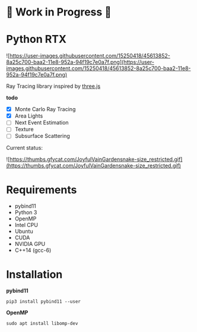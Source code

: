 # :construction: Work in Progress :construction:
# Python RTX

![https://user-images.githubusercontent.com/15250418/45613852-8a25c700-baa2-11e8-952a-94f19c7e0a7f.png](https://user-images.githubusercontent.com/15250418/45613852-8a25c700-baa2-11e8-952a-94f19c7e0a7f.png)

Ray Tracing library inspired by [three.js](https://github.com/mrdoob/three.js/)

**todo**

- [x] Monte Carlo Ray Tracing
- [x] Area Lights
- [ ] Next Event Estimation
- [ ] Texture
- [ ] Subsurface Scattering

 Current status:

 ![https://thumbs.gfycat.com/JoyfulVainGardensnake-size_restricted.gif](https://thumbs.gfycat.com/JoyfulVainGardensnake-size_restricted.gif)


# Requirements

- pybind11
- Python 3
- OpenMP
- Intel CPU
- Ubuntu
- CUDA
- NVIDIA GPU
- C++14 (gcc-6)

# Installation

**pybind11**

```
pip3 install pybind11 --user
```

**OpenMP**

```
sudo apt install libomp-dev
```